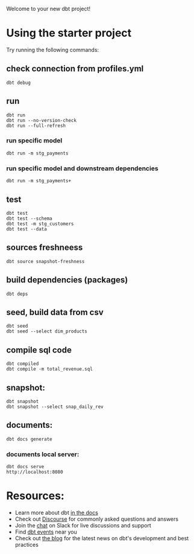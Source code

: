 Welcome to your new dbt project!



# Using the starter project

Try running the following commands:

## check connection from profiles.yml

    dbt debug
## run

    dbt run
    dbt run --no-version-check
    dbt run --full-refresh

### run specific model

    dbt run -m stg_payments
    
### run specific model and downstream dependencies

    dbt run -m stg_payments+

## test

    dbt test
    dbt test --schema
    dbt test -m stg_customers
    dbt test --data

## sources freshneess

    dbt source snapshot-freshness

## build dependencies (packages)

    dbt deps

## seed, build data from csv

    dbt seed
    dbt seed --select dim_products

## compile sql code

    dbt compiled
    dbt compile -m total_revenue.sql

## snapshot:

    dbt snapshot
    dbt snapshot --select snap_daily_rev
 
## documents:

    dbt docs generate

### documents local server:
    dbt docs serve
    http://localhost:8080

# Resources:
- Learn more about dbt [in the docs](https://docs.getdbt.com/docs/introduction)
- Check out [Discourse](https://discourse.getdbt.com/) for commonly asked questions and answers
- Join the [chat](http://slack.getdbt.com/) on Slack for live discussions and support
- Find [dbt events](https://events.getdbt.com) near you
- Check out [the blog](https://blog.getdbt.com/) for the latest news on dbt's development and best practices
